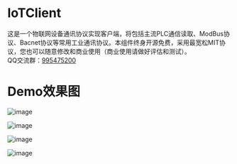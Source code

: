 # IoTClient
这是一个物联网设备通讯协议实现客户端，将包括主流PLC通信读取、ModBus协议、Bacnet协议等常用工业通讯协议。本组件终身开源免费，采用最宽松MIT协议，您也可以随意修改和商业使用（商业使用请做好评估和测试）。  
QQ交流群：[995475200](https://jq.qq.com/?_wv=1027&k=5bz0ne5)  

# Demo效果图   
![image](https://user-images.githubusercontent.com/5820324/67485072-f27aab00-f69b-11e9-9219-0a0ccb4caae0.png)  

![image](https://user-images.githubusercontent.com/5820324/67485248-3e2d5480-f69c-11e9-8dea-0ef5ebc3369c.png)  

![image](https://user-images.githubusercontent.com/5820324/67485565-e3482d00-f69c-11e9-99b1-e86d3c78fcec.png)  

![image](https://user-images.githubusercontent.com/5820324/67488504-86e80c00-f6a2-11e9-9612-7d92aebb2394.png)  